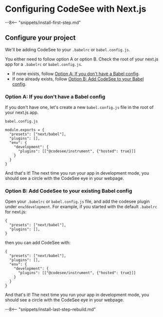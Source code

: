 # Configuring CodeSee with Next.js

--8<-- "snippets/install-first-step.md"

## Configure your project

We'll be adding CodeSee to your `.babelrc` or `babel.config.js`.

You either need to follow option A or option B. Check the root of your next.js app for a `.babelrc` or `babel.config.js`. 
 - If none exists, follow [Option A: If you don't have a Babel config](#option-a-if-you-dont-have-a-babel-config).
 - If one already exists, follow [Option B: Add CodeSee to your Babel config](option-b-add-codesee-to-your-babel-config).


### Option A: If you don't have a Babel config

If you don't have one, let's create a new `babel.config.js` file in the root of your next.js app.

`babel.config.js`
```
module.exports = {
  "presets": ["next/babel"],
  "plugins": [],
  "env": {
    "development": {
      "plugins": [["@codesee/instrument", {"hosted": true}]]
    }
  }
}
```

And that's it! The next time you run your app in development mode, you should see a circle with the CodeSee eye in your webpage.

### Option B: Add CodeSee to your existing Babel config
Open your `.babelrc` or `babel.config.js` file, and add the codesee plugin under `env`/`development`. For example, if you started with the default `.babelrc` for next.js:

```
{
  "presets": ["next/babel"],
  "plugins": [],
}
```

then you can add CodeSee with:

```
{
  "presets": ["next/babel"],
  "plugins": [],
  "env": {
    "development": {
      "plugins": [["@codesee/instrument", {"hosted": true}]]
    }
  }
}
```

And that's it! The next time you run your app in development mode, you should see a circle with the CodeSee eye in your webpage.

--8<-- "snippets/install-last-step-rebuild.md"

